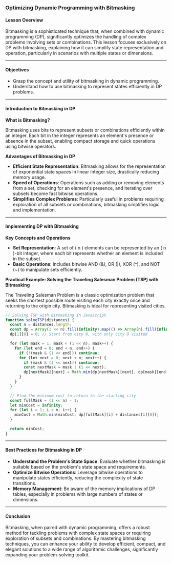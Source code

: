 ### **Optimizing Dynamic Programming with Bitmasking**

#### Lesson Overview

Bitmasking is a sophisticated technique that, when combined with dynamic programming (DP), significantly optimizes the handling of complex problems involving sets or combinations. This lesson focuses exclusively on DP with bitmasking, explaining how it can simplify state representation and operation, particularly in scenarios with multiple states or dimensions.

---

#### Objectives

- Grasp the concept and utility of bitmasking in dynamic programming.
- Understand how to use bitmasking to represent states efficiently in DP problems.

---

#### Introduction to Bitmasking in DP

**What is Bitmasking?**

Bitmasking uses bits to represent subsets or combinations efficiently within an integer. Each bit in the integer represents an element's presence or absence in the subset, enabling compact storage and quick operations using bitwise operators.

**Advantages of Bitmasking in DP**

- **Efficient State Representation**: Bitmasking allows for the representation of exponential state spaces in linear integer size, drastically reducing memory usage.
- **Speed of Operations**: Operations such as adding or removing elements from a set, checking for an element's presence, and iterating over subsets become fast bitwise operations.
- **Simplifies Complex Problems**: Particularly useful in problems requiring exploration of all subsets or combinations, bitmasking simplifies logic and implementation.

---

#### Implementing DP with Bitmasking

**Key Concepts and Operations**

- **Set Representation**: A set of \( n \) elements can be represented by an \( n \)-bit integer, where each bit represents whether an element is included in the subset.
- **Basic Operations**: Includes bitwise AND (&), OR (|), XOR (^), and NOT (~) to manipulate sets efficiently.

**Practical Example: Solving the Traveling Salesman Problem (TSP) with Bitmasking**

The Traveling Salesman Problem is a classic optimization problem that seeks the shortest possible route visiting each city exactly once and returning to the origin city. Bitmasking is ideal for representing visited cities.

```javascript
// Solving TSP with Bitmasking in JavaScript
function solveTSP(distances) {
  const n = distances.length;
  const dp = Array(1 << n).fill(Infinity).map(() => Array(n).fill(Infinity));
  dp[1][0] = 0; // Start from city 0, with only city 0 visited

  for (let mask = 1; mask < (1 << n); mask++) {
    for (let end = 0; end < n; end++) {
      if (!(mask & (1 << end))) continue;
      for (let next = 0; next < n; next++) {
        if (mask & (1 << next)) continue;
        const nextMask = mask | (1 << next);
        dp[nextMask][next] = Math.min(dp[nextMask][next], dp[mask][end] + distances[end][next]);
      }
    }
  }

  // Find the minimum cost to return to the starting city
  const fullMask = (1 << n) - 1;
  let minCost = Infinity;
  for (let i = 1; i < n; i++) {
    minCost = Math.min(minCost, dp[fullMask][i] + distances[i][0]);
  }

  return minCost;
}
```

---

#### Best Practices for Bitmasking in DP

- **Understand the Problem's State Space**: Evaluate whether bitmasking is suitable based on the problem's state space and requirements.
- **Optimize Bitwise Operations**: Leverage bitwise operations to manipulate states efficiently, reducing the complexity of state transitions.
- **Memory Management**: Be aware of the memory implications of DP tables, especially in problems with large numbers of states or dimensions.

---

#### Conclusion

Bitmasking, when paired with dynamic programming, offers a robust method for tackling problems with complex state spaces or requiring exploration of subsets and combinations. By mastering bitmasking techniques, you can enhance your ability to develop efficient, compact, and elegant solutions to a wide range of algorithmic challenges, significantly expanding your problem-solving toolkit.